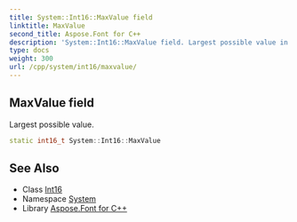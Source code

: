```yaml
---
title: System::Int16::MaxValue field
linktitle: MaxValue
second_title: Aspose.Font for C++
description: 'System::Int16::MaxValue field. Largest possible value in C++.'
type: docs
weight: 300
url: /cpp/system/int16/maxvalue/
---
```

## MaxValue field


Largest possible value.

```cpp
static int16_t System::Int16::MaxValue
```

## See Also

* Class [Int16](../)
* Namespace [System](../../)
* Library [Aspose.Font for C++](../../../)

